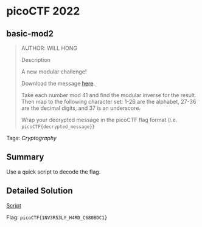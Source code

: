# picoCTF 2022
## basic-mod2

> AUTHOR: WILL HONG
>
> Description
>
> A new modular challenge!
>
> Download the message [here](https://github.com/03npan/ctf-write-ups/blob/main/picoctf-2022/cryptography/basic_mod2/message.txt).
>
> Take each number mod 41 and find the modular inverse for the result. Then map to the following character set: 1-26 are the alphabet, 27-36 are the decimal digits, and 37 is an underscore.
>
> Wrap your decrypted message in the picoCTF flag format (i.e. `picoCTF{decrypted_message}`)

Tags: *Cryptography*

## Summary

Use a quick script to decode the flag.

## Detailed Solution

[Script](https://github.com/03npan/ctf-write-ups/blob/main/picoctf-2022/cryptography/basic_mod2/mod.py)

Flag: `picoCTF{1NV3R53LY_H4RD_C680BDC1}`